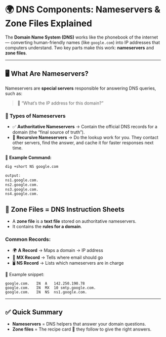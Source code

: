 # 🌍 DNS Components: Nameservers & Zone Files Explained

The **Domain Name System (DNS)** works like the phonebook of the internet — converting human-friendly names (like `google.com`) into IP addresses that computers understand. Two key parts make this work: **nameservers** and **zone files**.

---

## 🖥️ What Are Nameservers?

Nameservers are **special servers** responsible for answering DNS queries, such as:
> 💬 “What’s the IP address for this domain?”

### 🔑 Types of Nameservers

- ✅ **Authoritative Nameservers** → Contain the official DNS records for a domain (the “final source of truth”).
- 🔄 **Recursive Nameservers** → Do the lookup work for you. They contact other servers, find the answer, and cache it for faster responses next time.

📘 **Example Command:**
```bash
dig +short NS google.com

output:
ns1.google.com.
ns2.google.com.
ns3.google.com.
ns4.google.com.
```

## 📂 Zone Files = DNS Instruction Sheets

* A **zone file** is a **text file** stored on authoritative nameservers.
* It contains the **rules for a domain**.

### Common Records:

* 🌍 **A Record** → Maps a domain → IP address
* 📧 **MX Record** → Tells where email should go
* 🖥️ **NS Record** → Lists which nameservers are in charge

📌 Example snippet:

```
google.com.   IN  A   142.250.190.78
google.com.   IN  MX  10 smtp.google.com.
google.com.   IN  NS  ns1.google.com.
```

---

## ✅ Quick Summary

* **Nameservers** = DNS helpers that answer your domain questions.
* **Zone files** = The recipe card 📖 they follow to give the right answers.

